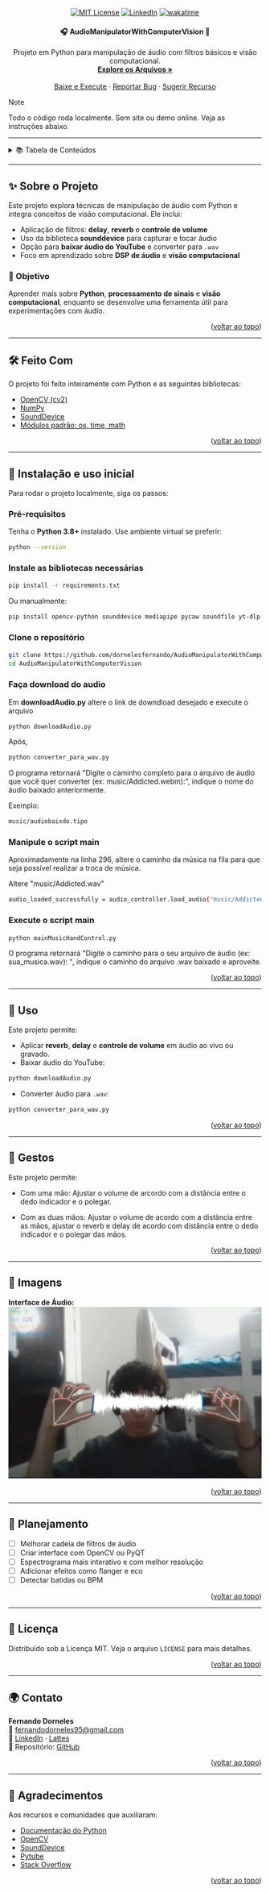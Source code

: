 <a id="readme-top"></a>
<div align="center">
  
  [![MIT License][license-shield]][license-url]
  [![LinkedIn][linkedin-shield]][linkedin-url]
  [![wakatime](https://wakatime.com/badge/user/baef9f39-b902-46fe-8782-24dcaee377e9/project/96a0dc07-5292-4aa6-ba52-eeefff3953a2.svg)](https://wakatime.com/badge/user/baef9f39-b902-46fe-8782-24dcaee377e9/project/96a0dc07-5292-4aa6-ba52-eeefff3953a2)
</div>

<h4 align="center"> 
	🎧 AudioManipulatorWithComputerVision 🎥
</h4>

<p align="center">
  Projeto em Python para manipulação de áudio com filtros básicos e visão computacional.
  <br />
  <a href="https://github.com/dornelesfernando/AudioManipulatorWithComputerVision"><strong>Explore os Arquivos »</strong></a>
  <br />
  <br />
  <a href="#instalacao">Baixe e Execute</a>
  ·
  <a href="https://github.com/dornelesfernando/AudioManipulatorWithComputerVision/issues/new?template=bug-report-%F0%9F%90%9B.md">Reportar Bug</a>
  ·
  <a href="https://github.com/dornelesfernando/AudioManipulatorWithComputerVision/issues/new?template=feature-request-%E2%9C%A8.md">Sugerir Recurso</a>
</p>

> [!NOTE]
> Todo o código roda localmente. Sem site ou demo online. Veja as instruções abaixo.

---

<details>
  <summary>📚 Tabela de Conteúdos</summary>
  <ol>
    <li><a href="#sobre-o-projeto">Sobre o Projeto</a></li>
    <li><a href="#feito-com">Feito Com</a></li>
    <li><a href="#instalacao">Instalação</a></li>
    <li><a href="#uso">Uso</a></li>
    <li><a href="#gestos">Gestos</a></li>
    <li><a href="#imagens">Imagens</a></li>  
    <li><a href="#roadmap">Planejamento</a></li>
    <li><a href="#licenca">Licença</a></li>
    <li><a href="#contato">Contato</a></li>
    <li><a href="#agradecimentos">Agradecimentos</a></li>
  </ol>
</details>

---

<a id="sobre-o-projeto"></a>
## ✨ Sobre o Projeto

Este projeto explora técnicas de manipulação de áudio com Python e integra conceitos de visão computacional. Ele inclui:

- Aplicação de filtros: **delay**, **reverb** e **controle de volume**
- Uso da biblioteca **sounddevice** para capturar e tocar áudio
- Opção para **baixar áudio do YouTube** e converter para `.wav`
- Foco em aprendizado sobre **DSP de áudio** e **visão computacional**

### 🎯 Objetivo

Aprender mais sobre **Python**, **processamento de sinais** e **visão computacional**, enquanto se desenvolve uma ferramenta útil para experimentações com áudio.

<p align="right">(<a href="#readme-top">voltar ao topo</a>)</p>

---

<a id="feito-com"></a>
## 🛠️ Feito Com

O projeto foi feito inteiramente com Python e as seguintes bibliotecas:

* [OpenCV (cv2)](https://pypi.org/project/opencv-python/)
* [NumPy](https://numpy.org/)
* [SoundDevice](https://pypi.org/project/sounddevice/)
* [Módulos padrão: os, time, math](https://docs.python.org/3/)

<p align="right">(<a href="#readme-top">voltar ao topo</a>)</p>

---

<a id="instalacao"></a>
## 🚀 Instalação e uso inicial

Para rodar o projeto localmente, siga os passos:

### Pré-requisitos

Tenha o **Python 3.8+** instalado. Use ambiente virtual se preferir:

```sh
python --version
```

### Instale as bibliotecas necessárias

```sh
pip install -r requirements.txt
```

Ou manualmente:

```sh
pip install opencv-python sounddevice mediapipe pycaw soundfile yt-dlp pydub pedalboard
```

### Clone o repositório

```sh
git clone https://github.com/dornelesfernando/AudioManipulatorWithComputerVision.git
cd AudioManipulatorWithComputerVision
```

### Faça download do audio

Em **downloadAudio.py** altere o link de downdload desejado e execute o arquivo

```sh
python downloadAudio.py
```

Após,
```sh
python converter_para_wav.py
```

O programa retornará "Digite o caminho completo para o arquivo de áudio que você quer converter (ex: music/Addicted.webm):", indique o nome do áudio baixado anteriormente.

Exemplo:
```sh
music/audiobaixdo.tipo
```

### Manipule o script main

Aproximadamente na linha 296, altere o caminho da música na fila para que seja possível realizar a troca de música.

Altere "music/Addicted.wav"
```sh
audio_loaded_successfully = audio_controller.load_audio("music/Addicted.wav")
```

### Execute o script main

```sh
python mainMusicHandControl.py
```

O programa retornará "Digite o caminho para o seu arquivo de áudio (ex: sua_musica.wav): ", indique o caminho do arquivo .wav baixado e aproveite.

<p align="right">(<a href="#readme-top">voltar ao topo</a>)</p>

---

<a id="uso"></a>
## 🌟 Uso

Este projeto permite:

- Aplicar **reverb**, **delay** e **controle de volume** em áudio ao vivo ou gravado.
- Baixar áudio do YouTube:

```sh
python downloadAudio.py
```

- Converter áudio para `.wav`:

```sh
python converter_para_wav.py
```

<p align="right">(<a href="#readme-top">voltar ao topo</a>)</p>

---

<a id="gestos"></a>
## 👋 Gestos

Este projeto permite:

- Com uma mão: Ajustar o volume de arcordo com a distância entre o dedo indicador e o polegar.

- Com as duas mãos: Ajustar o volume de acordo com a distância entre as mãos, ajustar o reverb e delay de acordo com distância entre o dedo indicador e o polegar das mãos.


<p align="right">(<a href="#readme-top">voltar ao topo</a>)</p>

---

<a id="imagens"></a>
## 📸 Imagens

**Interface de Áudio:**  
![Audio Interface](./images/uso.jpg)


<p align="right">(<a href="#readme-top">voltar ao topo</a>)</p>

---

<a id="roadmap"></a>
## 📍 Planejamento

- [ ] Melhorar cadeia de filtros de áudio  
- [ ] Criar interface com OpenCV ou PyQT  
- [ ] Espectrograma mais interativo e com melhor resolução  
- [ ] Adicionar efeitos como flanger e eco  
- [ ] Detectar batidas ou BPM  

<p align="right">(<a href="#readme-top">voltar ao topo</a>)</p>

---

<a id="licenca"></a>
## 📝 Licença

Distribuído sob a Licença MIT. Veja o arquivo `LICENSE` para mais detalhes.

<p align="right">(<a href="#readme-top">voltar ao topo</a>)</p>

---

<a id="contato"></a>
## 🌍 Contato

**Fernando Dorneles**  
📧 fernandodorneles95@gmail.com  
🔗 [LinkedIn](https://www.linkedin.com/in/fernandodorneles) · [Lattes](http://lattes.cnpq.br/0532418852427960)  
🔗 Repositório: [GitHub](https://github.com/dornelesfernando/AudioManipulatorWithComputerVision)

<p align="right">(<a href="#readme-top">voltar ao topo</a>)</p>

---

<a id="agradecimentos"></a>
## 🤝 Agradecimentos

Aos recursos e comunidades que auxiliaram:

- [Documentação do Python](https://docs.python.org/)
- [OpenCV](https://docs.opencv.org/)
- [SoundDevice](https://python-sounddevice.readthedocs.io/)
- [Pytube](https://pytube.io/)
- [Stack Overflow](https://stackoverflow.com/)

<p align="right">(<a href="#readme-top">voltar ao topo</a>)</p>

<!-- MARKDOWN LINKS & IMAGES -->
<!-- https://www.markdownguide.org/basic-syntax/#reference-style-links -->
[license-shield]: https://img.shields.io/github/license/dornelesfernando/AgrIFFar.svg?style=for-the-badge
[license-url]: https://github.com/dornelesfernando/AgrIFFar/blob/main/LICENSE
[linkedin-shield]: https://img.shields.io/badge/-LinkedIn-black.svg?style=for-the-badge&logo=linkedin&colorB=555
[linkedin-url]: https://www.linkedin.com/in/fernandodorneles
